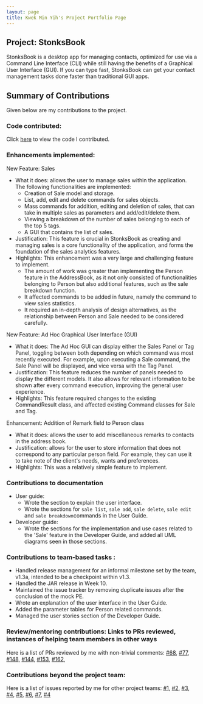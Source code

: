 ```yaml
---
layout: page
title: Kwek Min Yih's Project Portfolio Page
---
```


 ## Project: StonksBook

 StonksBook is a desktop app for managing contacts, optimized for use via a Command Line Interface (CLI) 
 while still having the benefits of a Graphical User Interface (GUI). 
 If you can type fast, StonksBook can get your contact management tasks done faster than traditional GUI apps.
 
 ## Summary of Contributions

 Given below are my contributions to the project.

 ### Code contributed:
 Click [here](https://nus-cs2103-ay2021s1.github.io/tp-dashboard/#breakdown=true&search=hakujitsu) to view the code I contributed.

 ### Enhancements implemented:
 
 New Feature: Sales
 * What it does: allows the user to manage sales within the application. The following functionalities are implemented:
     * Creation of Sale model and storage.
     * List, add, edit and delete commands for sales objects.
     * Mass commands for addition, editing and deletion of sales, that can take in multiple sales as parameters and add/edit/delete them.
     * Viewing a breakdown of the number of sales belonging to each of the top 5 tags.
     * A GUI that contains the list of sales.
 * Justification: This feature is crucial in StonksBook as creating and managing sales is a core functionality of the application, 
 and forms the foundation of the sales analytics features.
 * Highlights: This enhancement was a very large and challenging feature to implement.
     * The amount of work was greater than implementing the Person feature in the AddressBook, as it not only consisted of 
     functionalities belonging to Person but also additional features, such as the sale breakdown function.
     * It affected commands to be added in future, namely the command to view sales statistics. 
     * It required an in-depth analysis of design alternatives, as the relationship between Person and Sale needed to be considered carefully.
 
 New Feature: Ad Hoc Graphical User Interface (GUI)
 * What it does: The Ad Hoc GUI can display either the Sales Panel or Tag Panel, 
 toggling between both depending on which command was most recently executed. 
 For example, upon executing a Sale command, the Sale Panel will be displayed, and vice versa with the Tag Panel.
 * Justification: This feature reduces the number of panels needed to display the different models.
 It also allows for relevant information to be shown after every command execution, improving the general user experience.
 * Highlights: This feature required changes to the existing CommandResult class, and affected existing Command classes for Sale and Tag.
 
 Enhancement: Addition of Remark field to Person class
 * What it does: allows the user to add miscellaneous remarks to contacts in the address book. 
 * Justification: allows for the user to store information that does not correspond to any particular person field.
 For example, they can use it to take note of the client's needs, wants and preferences.
 * Highlights: This was a relatively simple feature to implement.
 
 ### Contributions to documentation
 
 - User guide:
     - Wrote the section to explain the user interface.
     - Wrote the sections for `sale list`, `sale add`, `sale delete`, `sale edit` and `sale breakdown`commands in the User Guide.
 - Developer guide: 
     - Wrote the sections for the implementation and use cases related to the 'Sale' feature in the Developer Guide,
     and added all UML diagrams seen in those sections.
 
 ### Contributions to team-based tasks :
 
 * Handled release management for an informal milestone set by the team, v1.3a, intended to be a checkpoint within v1.3.
 * Handled the JAR release in Week 10.
 * Maintained the issue tracker by removing duplicate issues after the conclusion of the mock PE. 
 * Wrote an explanation of the user interface in the User Guide.
 * Added the parameter tables for Person related commands.
 * Managed the user stories section of the Developer Guide.
 
 ### Review/mentoring contributions: Links to PRs reviewed, instances of helping team members in other ways
  Here is a list of PRs reviewed by me with non-trivial comments: 
  [#68](https://github.com/AY2021S1-CS2103T-T11-1/tp/pull/68), 
  [#77](https://github.com/AY2021S1-CS2103T-T11-1/tp/pull/77), 
  [#148](https://github.com/AY2021S1-CS2103T-T11-1/tp/pull/148), 
  [#144](https://github.com/AY2021S1-CS2103T-T11-1/tp/pull/114), 
  [#153](https://github.com/AY2021S1-CS2103T-T11-1/tp/pull/153),
  [#162](https://github.com/AY2021S1-CS2103T-T11-1/tp/pull/162),
 
 ### Contributions beyond the project team:
  Here is a list of issues reported by me for other project teams: [#1](https://github.com/hakujitsu/ped/issues/1), 
  [#2](https://github.com/hakujitsu/ped/issues/2), [#3](https://github.com/hakujitsu/ped/issues/3), 
  [#4](https://github.com/hakujitsu/ped/issues/4), [#5](https://github.com/hakujitsu/ped/issues/5), 
  [#6](https://github.com/hakujitsu/ped/issues/6), [#7](https://github.com/hakujitsu/ped/issues/7),
  [#4](https://github.com/hakujitsu/ped/issues/8)
